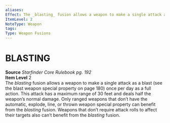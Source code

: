 ```yaml
---
aliases: 
Effect: The _blasting_ fusion allows a weapon to make a single attack as a blast (see the blast weapon special property on page 180) once per day as a full action. This attack has a maximum range of 30 feet and deals half the weapon’s normal damage. Only ranged weapons that don’t have the automatic, explode, line, or thrown weapon special property can benefit from the _blasting_ fusion. Weapons that don’t require attack rolls to affect their targets also can’t benefit from the _blasting_ fusion.
ItemLevel: 2
NoteType: Weapon
tags: 
Type: Weapon Fusions
---
```

# BLASTING
**Source** _Starfinder Core Rulebook pg. 192_  
**Item Level** 2  
The _blasting_ fusion allows a weapon to make a single attack as a blast (see the blast weapon special property on page 180) once per day as a full action. This attack has a maximum range of 30 feet and deals half the weapon’s normal damage. Only ranged weapons that don’t have the automatic, explode, line, or thrown weapon special property can benefit from the _blasting_ fusion. Weapons that don’t require attack rolls to affect their targets also can’t benefit from the _blasting_ fusion.